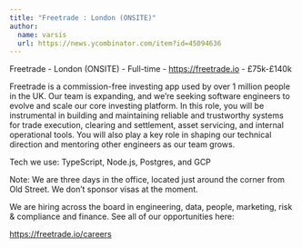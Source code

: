 ```yaml
---
title: "Freetrade : London (ONSITE)"
author:
  name: varsis
  url: https://news.ycombinator.com/item?id=45094636
---
```

Freetrade - London (ONSITE) - Full-time - <a href="https:&#x2F;&#x2F;freetrade.io" rel="nofollow">https:&#x2F;&#x2F;freetrade.io</a> - £75k-£140k

Freetrade is a commission-free investing app used by over 1 million people in the UK. Our team is expanding, and we’re seeking software engineers to evolve and scale our core investing platform. In this role, you will be instrumental in building and maintaining reliable and trustworthy systems for trade execution, clearing and settlement, asset servicing, and internal operational tools. You will also play a key role in shaping our technical direction and mentoring other engineers as our team grows.

Tech we use: TypeScript, Node.js, Postgres, and GCP

Note:
We are three days in the office, located just around the corner from Old Street.
We don’t sponsor visas at the moment.

We are hiring across the board in engineering, data, people, marketing, risk &amp; compliance and finance. See all of our opportunities here:

<a href="https:&#x2F;&#x2F;freetrade.io&#x2F;careers" rel="nofollow">https:&#x2F;&#x2F;freetrade.io&#x2F;careers</a>
<JobApplication />
